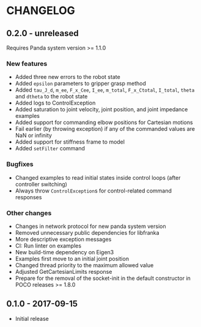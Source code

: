 # CHANGELOG

## 0.2.0 - unreleased

Requires Panda system version >= 1.1.0

### New features

  * Added three new errors to the robot state
  * Added `epsilon` parameters to gripper grasp method
  * Added `tau_J_d`, `m_ee`, `F_x_Cee`, `I_ee`, `m_total`, `F_x_Ctotal`, `I_total`,
    `theta` and `dtheta` to the robot state
  * Added logs to ControlException
  * Added saturation to joint velocity, joint position, and joint impedance examples
  * Added support for commanding elbow positions for Cartesian motions
  * Fail earlier (by throwing exception) if any of the commanded values are NaN or infinity
  * Added support for stiffness frame to model
  * Added `setFilter` command

### Bugfixes

  * Changed examples to read initial states inside control loops (after controller switching)
  * Always throw `ControlException`s for control-related command responses

### Other changes

  * Changes in network protocol for new panda system version
  * Removed unnecessary public dependencies for libfranka
  * More descriptive exception messages
  * CI: Run linter on examples
  * New build-time dependency on Eigen3
  * Examples first move to an initial joint position
  * Changed thread priority to the maximum allowed value
  * Adjusted GetCartesianLimits response
  * Prepare for the removal of the socket-init in the default constructor in POCO releases >= 1.8.0

## 0.1.0 - 2017-09-15

  * Initial release

